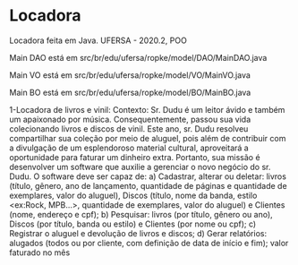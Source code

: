 # Locadora
Locadora feita em Java. UFERSA - 2020.2, POO

Main DAO está em src/br/edu/ufersa/ropke/model/DAO/MainDAO.java

Main VO está em src/br/edu/ufersa/ropke/model/VO/MainVO.java

Main BO está em src/br/edu/ufersa/ropke/model/BO/MainBO.java



1-Locadora de livros e vinil: 
Contexto: Sr. Dudu é um leitor ávido e também um apaixonado por música. Consequentemente,
passou sua vida colecionando livros e discos de vinil. Este ano, sr. Dudu resolveu compartilhar sua
coleção por meio de aluguel, pois além de contribuir com a divulgação de um esplendoroso material
cultural, aproveitará a oportunidade para faturar um dinheiro extra. Portanto, sua missão é
desenvolver um software que auxilie a gerenciar o novo negócio do sr. Dudu. O software deve ser
capaz de:
a) Cadastrar, alterar ou deletar: livros (título, gênero, ano de lançamento, quantidade de páginas e 
quantidade de exemplares, valor do aluguel), Discos (título, nome da banda, estilo <ex:Rock, 
MPB…>, quantidade de exemplares, valor do aluguel) e Clientes (nome, endereço e cpf); 
b) Pesquisar: livros (por título, gênero ou ano), Discos (por título, banda ou estilo) e Clientes (por 
nome ou cpf); 
c) Registrar o aluguel e devolução de livros e discos;
d) Gerar relatórios: alugados (todos ou por cliente, com definição de data de início e fim); valor 
faturado no mês

